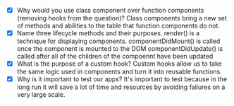- [x] Why would you use class component over function components (removing hooks from the question)?
    Class components bring a new set of methods and abilities to the table that function components do not.
- [x] Name three lifecycle methods and their purposes.
    render() is a technique for displaying components.
    componentDidMount() is called once the component is mounted to the DOM
    componentDidUpdate() is called after all of the children of the compoennt have been updated
- [x] What is the purpose of a custom hook?
    Custom hooks allow us to take the same logic used in components and turn it into reusable functions.
- [x] Why is it important to test our apps?
    It's important to test because in the long run it will save a lot of time and resources by avoiding failures on a very large scale.